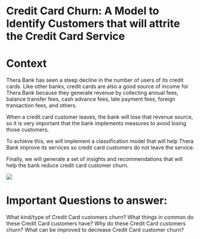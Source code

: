 # Credit Card Churn: A Model to Identify Customers that will attrite the Credit Card Service

# Context

Thera Bank has seen a steep decline in the number of users of its credit cards. Like other banks, credit cards are also a good source of income for Thera Bank because they generate revenue by collecting annual fees, balance transfer fees, cash advance fees, late payment fees, foreign transaction fees, and others.

When a credit card customer leaves, the bank will lose that revenue source, so it is very important that the bank implements measures to avoid losing those customers.

To achieve this, we will implement a classification model that will help Thera Bank improve its services so credit card customers do not leave the service.

Finally, we will generate a set of insights and recommendations that will help the bank reduce credit card customer churn.

![](https://i.imgur.com/Qja2ejj.jpg)

# Important Questions to answer:

What kind/type of Credit Card customers churn?
What things in common do these Credit Card customers have?
Why do these Credit Card customers churn?
What can be improved to decrease Credit Card customer churn?
